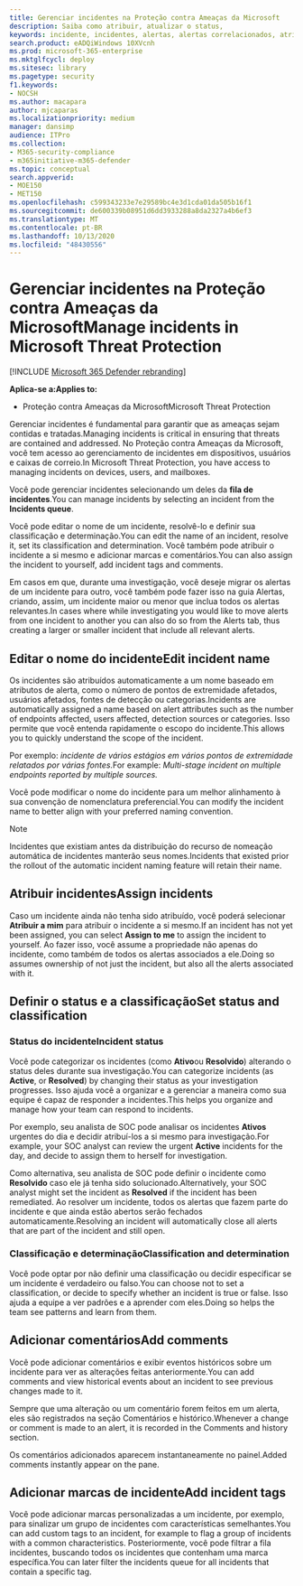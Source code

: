 ```yaml
---
title: Gerenciar incidentes na Proteção contra Ameaças da Microsoft
description: Saiba como atribuir, atualizar o status,
keywords: incidente, incidentes, alertas, alertas correlacionados, atribuir, atualizar, status, gerenciar, classificação, microsoft, 365, m365
search.product: eADQiWindows 10XVcnh
ms.prod: microsoft-365-enterprise
ms.mktglfcycl: deploy
ms.sitesec: library
ms.pagetype: security
f1.keywords:
- NOCSH
ms.author: macapara
author: mjcaparas
ms.localizationpriority: medium
manager: dansimp
audience: ITPro
ms.collection:
- M365-security-compliance
- m365initiative-m365-defender
ms.topic: conceptual
search.appverid:
- MOE150
- MET150
ms.openlocfilehash: c599343233e7e29589bc4e3d1cda01da505b16f1
ms.sourcegitcommit: de600339b08951d6dd3933288a8da2327a4b6ef3
ms.translationtype: MT
ms.contentlocale: pt-BR
ms.lasthandoff: 10/13/2020
ms.locfileid: "48430556"
---
```

# <a name="manage-incidents-in-microsoft-threat-protection"></a><span data-ttu-id="6c94a-104">Gerenciar incidentes na Proteção contra Ameaças da Microsoft</span><span class="sxs-lookup"><span data-stu-id="6c94a-104">Manage incidents in Microsoft Threat Protection</span></span>

[!INCLUDE [Microsoft 365 Defender rebranding](../includes/microsoft-defender.md)]


<span data-ttu-id="6c94a-105">**Aplica-se a:**</span><span class="sxs-lookup"><span data-stu-id="6c94a-105">**Applies to:**</span></span>
- <span data-ttu-id="6c94a-106">Proteção contra Ameaças da Microsoft</span><span class="sxs-lookup"><span data-stu-id="6c94a-106">Microsoft Threat Protection</span></span>



<span data-ttu-id="6c94a-107">Gerenciar incidentes é fundamental para garantir que as ameaças sejam contidas e tratadas.</span><span class="sxs-lookup"><span data-stu-id="6c94a-107">Managing incidents is critical in ensuring that threats are contained and addressed.</span></span> <span data-ttu-id="6c94a-108">No Proteção contra Ameaças da Microsoft, você tem acesso ao gerenciamento de incidentes em dispositivos, usuários e caixas de correio.</span><span class="sxs-lookup"><span data-stu-id="6c94a-108">In Microsoft Threat Protection, you have access to managing incidents on devices, users, and mailboxes.</span></span> 


<span data-ttu-id="6c94a-109">Você pode gerenciar incidentes selecionando um deles da **fila de incidentes**.</span><span class="sxs-lookup"><span data-stu-id="6c94a-109">You can manage incidents by selecting an incident from the **Incidents queue**.</span></span> 

<span data-ttu-id="6c94a-110">Você pode editar o nome de um incidente, resolvê-lo e definir sua classificação e determinação.</span><span class="sxs-lookup"><span data-stu-id="6c94a-110">You can edit the name of an incident, resolve it, set its classification and determination.</span></span> <span data-ttu-id="6c94a-111">Você também pode atribuir o incidente a si mesmo e adicionar marcas e comentários.</span><span class="sxs-lookup"><span data-stu-id="6c94a-111">You can also assign the incident to yourself, add incident tags and comments.</span></span>

<span data-ttu-id="6c94a-112">Em casos em que, durante uma investigação, você deseje migrar os alertas de um incidente para outro, você também pode fazer isso na guia Alertas, criando, assim, um incidente maior ou menor que inclua todos os alertas relevantes.</span><span class="sxs-lookup"><span data-stu-id="6c94a-112">In cases where while investigating you would like to move alerts from one incident to another you can also do so from the Alerts tab, thus creating a larger or smaller incident that include all relevant alerts.</span></span>

## <a name="edit-incident-name"></a><span data-ttu-id="6c94a-113">Editar o nome do incidente</span><span class="sxs-lookup"><span data-stu-id="6c94a-113">Edit incident name</span></span>
<span data-ttu-id="6c94a-114">Os incidentes são atribuídos automaticamente a um nome baseado em atributos de alerta, como o número de pontos de extremidade afetados, usuários afetados, fontes de detecção ou categorias.</span><span class="sxs-lookup"><span data-stu-id="6c94a-114">Incidents are automatically assigned a name based on alert attributes such as the number of endpoints affected, users affected, detection sources or categories.</span></span> <span data-ttu-id="6c94a-115">Isso permite que você entenda rapidamente o escopo do incidente.</span><span class="sxs-lookup"><span data-stu-id="6c94a-115">This allows you to quickly understand the scope of the incident.</span></span>

<span data-ttu-id="6c94a-116">Por exemplo: *incidente de vários estágios em vários pontos de extremidade relatados por várias fontes.*</span><span class="sxs-lookup"><span data-stu-id="6c94a-116">For example: *Multi-stage incident on multiple endpoints reported by multiple sources.*</span></span>

<span data-ttu-id="6c94a-117">Você pode modificar o nome do incidente para um melhor alinhamento à sua convenção de nomenclatura preferencial.</span><span class="sxs-lookup"><span data-stu-id="6c94a-117">You can modify the incident name to better align with your preferred naming convention.</span></span>

> [!NOTE]
> <span data-ttu-id="6c94a-118">Incidentes que existiam antes da distribuição do recurso de nomeação automática de incidentes manterão seus nomes.</span><span class="sxs-lookup"><span data-stu-id="6c94a-118">Incidents that existed prior the rollout of the automatic incident naming feature will retain their name.</span></span>



## <a name="assign-incidents"></a><span data-ttu-id="6c94a-119">Atribuir incidentes</span><span class="sxs-lookup"><span data-stu-id="6c94a-119">Assign incidents</span></span>
<span data-ttu-id="6c94a-120">Caso um incidente ainda não tenha sido atribuído, você poderá selecionar **Atribuir a mim** para atribuir o incidente a si mesmo.</span><span class="sxs-lookup"><span data-stu-id="6c94a-120">If an incident has not yet been assigned, you can select **Assign to me** to assign the incident to yourself.</span></span> <span data-ttu-id="6c94a-121">Ao fazer isso, você assume a propriedade não apenas do incidente, como também de todos os alertas associados a ele.</span><span class="sxs-lookup"><span data-stu-id="6c94a-121">Doing so assumes ownership of not just the incident, but also all the alerts associated with it.</span></span>

## <a name="set-status-and-classification"></a><span data-ttu-id="6c94a-122">Definir o status e a classificação</span><span class="sxs-lookup"><span data-stu-id="6c94a-122">Set status and classification</span></span>
### <a name="incident-status"></a><span data-ttu-id="6c94a-123">Status do incidente</span><span class="sxs-lookup"><span data-stu-id="6c94a-123">Incident status</span></span>
<span data-ttu-id="6c94a-124">Você pode categorizar os incidentes (como **Ativo**ou **Resolvido**) alterando o status deles durante sua investigação.</span><span class="sxs-lookup"><span data-stu-id="6c94a-124">You can categorize incidents (as **Active**, or **Resolved**) by changing their status as your investigation progresses.</span></span> <span data-ttu-id="6c94a-125">Isso ajuda você a organizar e a gerenciar a maneira como sua equipe é capaz de responder a incidentes.</span><span class="sxs-lookup"><span data-stu-id="6c94a-125">This helps you organize and manage how your team can respond to incidents.</span></span>

<span data-ttu-id="6c94a-126">Por exemplo, seu analista de SOC pode analisar os incidentes **Ativos** urgentes do dia e decidir atribuí-los a si mesmo para investigação.</span><span class="sxs-lookup"><span data-stu-id="6c94a-126">For example, your SOC analyst can review the urgent **Active** incidents for the day, and decide to assign them to herself for investigation.</span></span>

<span data-ttu-id="6c94a-127">Como alternativa, seu analista de SOC pode definir o incidente como **Resolvido** caso ele já tenha sido solucionado.</span><span class="sxs-lookup"><span data-stu-id="6c94a-127">Alternatively, your SOC analyst might set the incident as **Resolved** if the incident has been remediated.</span></span> <span data-ttu-id="6c94a-128">Ao resolver um incidente, todos os alertas que fazem parte do incidente e que ainda estão abertos serão fechados automaticamente.</span><span class="sxs-lookup"><span data-stu-id="6c94a-128">Resolving an incident will automatically close all alerts that are part of the incident and still open.</span></span> 

### <a name="classification-and-determination"></a><span data-ttu-id="6c94a-129">Classificação e determinação</span><span class="sxs-lookup"><span data-stu-id="6c94a-129">Classification and determination</span></span>
<span data-ttu-id="6c94a-130">Você pode optar por não definir uma classificação ou decidir especificar se um incidente é verdadeiro ou falso.</span><span class="sxs-lookup"><span data-stu-id="6c94a-130">You can choose not to set a classification, or decide to specify whether an incident is true or false.</span></span> <span data-ttu-id="6c94a-131">Isso ajuda a equipe a ver padrões e a aprender com eles.</span><span class="sxs-lookup"><span data-stu-id="6c94a-131">Doing so helps the team see patterns and learn from them.</span></span> 

## <a name="add-comments"></a><span data-ttu-id="6c94a-132">Adicionar comentários</span><span class="sxs-lookup"><span data-stu-id="6c94a-132">Add comments</span></span>
<span data-ttu-id="6c94a-133">Você pode adicionar comentários e exibir eventos históricos sobre um incidente para ver as alterações feitas anteriormente.</span><span class="sxs-lookup"><span data-stu-id="6c94a-133">You can add comments and view historical events about an incident to see previous changes made to it.</span></span>

<span data-ttu-id="6c94a-134">Sempre que uma alteração ou um comentário forem feitos em um alerta, eles são registrados na seção Comentários e histórico.</span><span class="sxs-lookup"><span data-stu-id="6c94a-134">Whenever a change or comment is made to an alert, it is recorded in the Comments and history section.</span></span>

<span data-ttu-id="6c94a-135">Os comentários adicionados aparecem instantaneamente no painel.</span><span class="sxs-lookup"><span data-stu-id="6c94a-135">Added comments instantly appear on the pane.</span></span>

## <a name="add-incident-tags"></a><span data-ttu-id="6c94a-136">Adicionar marcas de incidente</span><span class="sxs-lookup"><span data-stu-id="6c94a-136">Add incident tags</span></span>
<span data-ttu-id="6c94a-137">Você pode adicionar marcas personalizadas a um incidente, por exemplo, para sinalizar um grupo de incidentes com características semelhantes.</span><span class="sxs-lookup"><span data-stu-id="6c94a-137">You can add custom tags to an incident, for example to flag a group of incidents with a common characteristics.</span></span> <span data-ttu-id="6c94a-138">Posteriormente, você pode filtrar a fila incidentes, buscando todos os incidentes que contenham uma marca específica.</span><span class="sxs-lookup"><span data-stu-id="6c94a-138">You can later filter the incidents queue for all incidents that contain a specific tag.</span></span>
